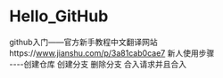 # Hello_GitHub
github入门——官方新手教程中文翻译网站https://www.jianshu.com/p/3a81cab0cae7
新人使用步骤  
----创建仓库
创建分支
删除分支
合入请求并且合入
